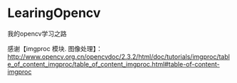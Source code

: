# LearingOpencv
我的opencv学习之路

感谢【imgproc 模块. 图像处理】：http://www.opencv.org.cn/opencvdoc/2.3.2/html/doc/tutorials/imgproc/table_of_content_imgproc/table_of_content_imgproc.html#table-of-content-imgproc
